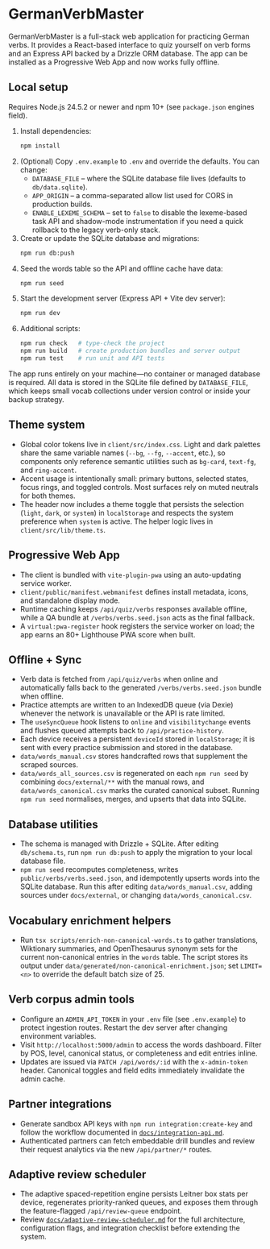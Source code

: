 # GermanVerbMaster

GermanVerbMaster is a full-stack web application for practicing German verbs. It provides a React-based interface to quiz yourself on verb forms and an Express API backed by a Drizzle ORM database. The app can be installed as a Progressive Web App and now works fully offline.

## Local setup
Requires Node.js 24.5.2 or newer and npm 10+ (see `package.json` engines field).

1. Install dependencies:
   ```bash
   npm install
   ```
2. (Optional) Copy `.env.example` to `.env` and override the defaults. You can change:
   - `DATABASE_FILE` – where the SQLite database file lives (defaults to `db/data.sqlite`).
   - `APP_ORIGIN` – a comma-separated allow list used for CORS in production builds.
   - `ENABLE_LEXEME_SCHEMA` – set to `false` to disable the lexeme-based task API and shadow-mode instrumentation if you need a
     quick rollback to the legacy verb-only stack.
3. Create or update the SQLite database and migrations:
   ```bash
   npm run db:push
   ```
4. Seed the words table so the API and offline cache have data:
   ```bash
   npm run seed
   ```
5. Start the development server (Express API + Vite dev server):
   ```bash
   npm run dev
   ```
6. Additional scripts:
   ```bash
   npm run check   # type-check the project
   npm run build   # create production bundles and server output
   npm run test    # run unit and API tests
   ```

The app runs entirely on your machine—no container or managed database is required. All data is stored in the SQLite file defined by `DATABASE_FILE`, which keeps small vocab collections under version control or inside your backup strategy.

## Theme system
- Global color tokens live in `client/src/index.css`. Light and dark palettes share the same variable names (`--bg`, `--fg`, `--accent`, etc.), so components only reference semantic utilities such as `bg-card`, `text-fg`, and `ring-accent`.
- Accent usage is intentionally small: primary buttons, selected states, focus rings, and toggled controls. Most surfaces rely on muted neutrals for both themes.
- The header now includes a theme toggle that persists the selection (`light`, `dark`, or `system`) in `localStorage` and respects the system preference when `system` is active. The helper logic lives in `client/src/lib/theme.ts`.

## Progressive Web App
- The client is bundled with `vite-plugin-pwa` using an auto-updating service worker.
- `client/public/manifest.webmanifest` defines install metadata, icons, and standalone display mode.
- Runtime caching keeps `/api/quiz/verbs` responses available offline, while a QA bundle at `/verbs/verbs.seed.json` acts as the final fallback.
- A `virtual:pwa-register` hook registers the service worker on load; the app earns an 80+ Lighthouse PWA score when built.

## Offline + Sync
- Verb data is fetched from `/api/quiz/verbs` when online and automatically falls back to the generated `/verbs/verbs.seed.json` bundle when offline.
- Practice attempts are written to an IndexedDB queue (via Dexie) whenever the network is unavailable or the API is rate limited.
- The `useSyncQueue` hook listens to `online` and `visibilitychange` events and flushes queued attempts back to `/api/practice-history`.
- Each device receives a persistent `deviceId` stored in `localStorage`; it is sent with every practice submission and stored in the database.
- `data/words_manual.csv` stores handcrafted rows that supplement the scraped sources.
- `data/words_all_sources.csv` is regenerated on each `npm run seed` by combining `docs/external/**` with the manual rows, and `data/words_canonical.csv` marks the curated canonical subset. Running `npm run seed` normalises, merges, and upserts that data into SQLite.

## Database utilities
- The schema is managed with Drizzle + SQLite. After editing `db/schema.ts`, run `npm run db:push` to apply the migration to your local database file.
- `npm run seed` recomputes completeness, writes `public/verbs/verbs.seed.json`, and idempotently upserts words into the SQLite database. Run this after editing `data/words_manual.csv`, adding sources under `docs/external`, or changing `data/words_canonical.csv`.

## Vocabulary enrichment helpers
- Run `tsx scripts/enrich-non-canonical-words.ts` to gather translations, Wiktionary summaries, and OpenThesaurus synonym sets for the current non-canonical entries in the `words` table. The script stores its output under `data/generated/non-canonical-enrichment.json`; set `LIMIT=<n>` to override the default batch size of 25.

## Verb corpus admin tools
- Configure an `ADMIN_API_TOKEN` in your `.env` file (see `.env.example`) to protect ingestion routes. Restart the dev server after changing environment variables.
- Visit `http://localhost:5000/admin` to access the words dashboard. Filter by POS, level, canonical status, or completeness and edit entries inline.
- Updates are issued via `PATCH /api/words/:id` with the `x-admin-token` header. Canonical toggles and field edits immediately invalidate the admin cache.

## Partner integrations
- Generate sandbox API keys with `npm run integration:create-key` and follow the workflow documented in [`docs/integration-api.md`](docs/integration-api.md).
- Authenticated partners can fetch embeddable drill bundles and review their request analytics via the new `/api/partner/*` routes.

## Adaptive review scheduler
- The adaptive spaced-repetition engine persists Leitner box stats per device, regenerates priority-ranked queues, and exposes them through the feature-flagged `/api/review-queue` endpoint.
- Review [`docs/adaptive-review-scheduler.md`](docs/adaptive-review-scheduler.md) for the full architecture, configuration flags, and integration checklist before extending the system.

